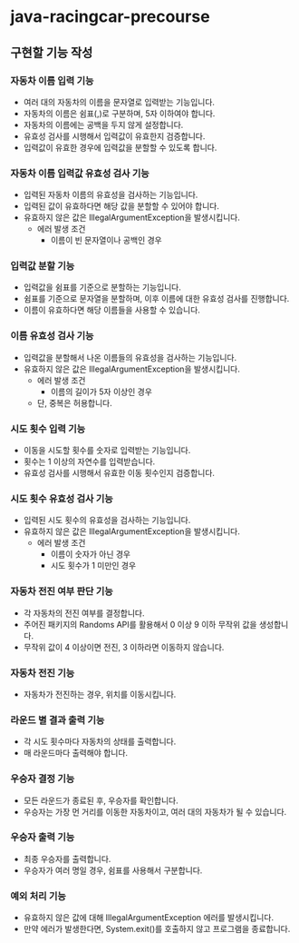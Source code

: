 # java-racingcar-precourse

## 구현할 기능 작성
### 자동차 이름 입력 기능
- 여러 대의 자동차의 이름을 문자열로 입력받는 기능입니다.
- 자동차의 이름은 쉼표(,)로 구분하며, 5자 이하여야 합니다.
- 자동차의 이름에는 공백을 두지 않게 설정합니다.
- 유효성 검사를 시행해서 입력값이 유효한지 검증합니다.
- 입력값이 유효한 경우에 입력값을 분할할 수 있도록 합니다.

### 자동차 이름 입력값 유효성 검사 기능
- 입력된 자동차 이름의 유효성을 검사하는 기능입니다.
- 입력된 값이 유효하다면 해당 값을 분할할 수 있어야 합니다.
- 유효하지 않은 값은 IllegalArgumentException을 발생시킵니다.
    - 에러 발생 조건
        - 이름이 빈 문자열이나 공백인 경우

### 입력값 분할 기능
- 입력값을 쉼표를 기준으로 분할하는 기능입니다.
- 쉼표를 기준으로 문자열을 분할하며, 이후 이름에 대한 유효성 검사를 진행합니다.
- 이름이 유효하다면 해당 이름들을 사용할 수 있습니다.

### 이름 유효성 검사 기능
- 입력값을 분할해서 나온 이름들의 유효성을 검사하는 기능입니다.
- 유효하지 않은 값은 IllegalArgumentException을 발생시킵니다.
    - 에러 발생 조건
        - 이름의 길이가 5자 이상인 경우
    - 단, 중복은 허용합니다.

### 시도 횟수 입력 기능
- 이동을 시도할 횟수를 숫자로 입력받는 기능입니다.
- 횟수는 1 이상의 자연수를 입력받습니다.
- 유효성 검사를 시행해서 유효한 이동 횟수인지 검증합니다.

### 시도 횟수 유효성 검사 기능
- 입력된 시도 횟수의 유효성을 검사하는 기능입니다.
- 유효하지 않은 값은 IllegalArgumentException을 발생시킵니다.
    - 에러 발생 조건
        - 이름이 숫자가 아닌 경우
        - 시도 횟수가 1 미만인 경우

### 자동차 전진 여부 판단 기능
- 각 자동차의 전진 여부를 결정합니다.
- 주어진 패키지의 Randoms API를 활용해서 0 이상 9 이하 무작위 값을 생성합니다.
- 무작위 값이 4 이상이면 전진, 3 이하라면 이동하지 않습니다.

### 자동차 전진 기능
- 자동차가 전진하는 경우, 위치를 이동시킵니다.

### 라운드 별 결과 출력 기능
- 각 시도 횟수마다 자동차의 상태를 출력합니다.
- 매 라운드마다 출력해야 합니다.

### 우승자 결정 기능
- 모든 라운드가 종료된 후, 우승자를 확인합니다.
- 우승자는 가장 먼 거리를 이동한 자동차이고, 여러 대의 자동차가 될 수 있습니다.

### 우승자 출력 기능
- 최종 우승자를 출력합니다.
- 우승자가 여러 명일 경우, 쉼표를 사용해서 구분합니다.

### 예외 처리 기능
- 유효하지 않은 값에 대해 IllegalArgumentException 에러를 발생시킵니다.
- 만약 에러가 발생한다면, System.exit()를 호출하지 않고 프로그램을 종료합니다.